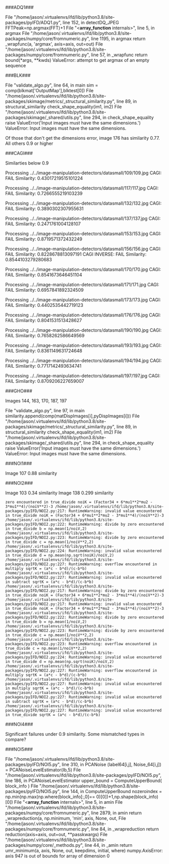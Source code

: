 ###ADQ1###

  File "/home/jason/.virtualenvs/ifd/lib/python3.8/site-packages/pyIFD/ADQ1.py", line 152, in detectDQ_JPEG
    FFTPeak=np.argmax(FFT)+1
  File "<__array_function__ internals>", line 5, in argmax
  File "/home/jason/.virtualenvs/ifd/lib/python3.8/site-packages/numpy/core/fromnumeric.py", line 1195, in argmax
    return _wrapfunc(a, 'argmax', axis=axis, out=out)
  File "/home/jason/.virtualenvs/ifd/lib/python3.8/site-packages/numpy/core/fromnumeric.py", line 57, in _wrapfunc
    return bound(*args, **kwds)
ValueError: attempt to get argmax of an empty sequence

###BLK###

  File "validate_algo.py", line 64, in main
    sim = comp(blkmat['OutputMap'],blktest[0])
  File "/home/jason/.virtualenvs/ifd/lib/python3.8/site-packages/skimage/metrics/_structural_similarity.py", line 89, in structural_similarity
    check_shape_equality(im1, im2)
  File "/home/jason/.virtualenvs/ifd/lib/python3.8/site-packages/skimage/_shared/utils.py", line 294, in check_shape_equality
    raise ValueError('Input images must have the same dimensions.')
ValueError: Input images must have the same dimensions.


Of those that don't get the dimensions error, image 176 has similarity 0.77. All others 0.9 or higher

###CAGI###

Similarties below 0.9

Processing ../../image-manipulation-detectors/datasmall/109/109.jpg
CAGI: FAIL Similarity: 0.43017219515101224

Processing ../../image-manipulation-detectors/datasmall/117/117.jpg
CAGI: FAIL Similarity: 0.7266555219103239

Processing ../../image-manipulation-detectors/datasmall/132/132.jpg
CAGI: FAIL Similarity: 0.3890302307955631

Processing ../../image-manipulation-detectors/datasmall/137/137.jpg
CAGI: FAIL Similarity: 0.2471761004128107

Processing ../../image-manipulation-detectors/datasmall/153/153.jpg
CAGI: FAIL Similarity: 0.8719571372432249

Processing ../../image-manipulation-detectors/datasmall/156/156.jpg
CAGI: FAIL Similarity: 0.8228678813097191
CAGI INVERSE: FAIL Similarity: 0.8544103279280683

Processing ../../image-manipulation-detectors/datasmall/170/170.jpg
CAGI: FAIL Similarity: 0.8541673646451104

Processing ../../image-manipulation-detectors/datasmall/171/171.jpg
CAGI: FAIL Similarity: 0.6957841892324509

Processing ../../image-manipulation-detectors/datasmall/173/173.jpg
CAGI: FAIL Similarity: 0.4402535442719123

Processing ../../image-manipulation-detectors/datasmall/176/176.jpg
CAGI: FAIL Similarity: 0.8041531513428627

Processing ../../image-manipulation-detectors/datasmall/190/190.jpg
CAGI: FAIL Similarity: 0.7658262586649569

Processing ../../image-manipulation-detectors/datasmall/193/193.jpg
CAGI: FAIL Similarity: 0.8361149631724648

Processing ../../image-manipulation-detectors/datasmall/194/194.jpg
CAGI: FAIL Similarity: 0.7717142493634741

Processing ../../image-manipulation-detectors/datasmall/197/197.jpg
CAGI: FAIL Similarity: 0.8709206227659007

###GHO###

Images 144, 163, 170, 187, 197

 File "validate_algo.py", line 97, in main   
 similarity.append(comp(matDispImages[i],pyDispImages[i]))
  File "/home/jason/.virtualenvs/ifd/lib/python3.8/site-packages/skimage/metrics/_structural_similarity.py", line 89, in structural_similarity
    check_shape_equality(im1, im2)
  File "/home/jason/.virtualenvs/ifd/lib/python3.8/site-packages/skimage/_shared/utils.py", line 294, in check_shape_equality
    raise ValueError('Input images must have the same dimensions.')
ValueError: Input images must have the same dimensions.

###NOI1###

Image 107 0.88 similarity

###NOI2###

Image 103 0.34 similarity
Image 138 0.299 similarity

`zero encountered in true_divide
  noiK = (Factor34 + 6*mu1**2*mu2 - 3*mu1**4)/(noiV**2)-3
/home/jason/.virtualenvs/ifd/lib/python3.8/site-packages/pyIFD/NOI2.py:217: RuntimeWarning: invalid value encountered in true_divide
  noiK = (Factor34 + 6*mu1**2*mu2 - 3*mu1**4)/(noiV**2)-3
/home/jason/.virtualenvs/ifd/lib/python3.8/site-packages/pyIFD/NOI2.py:222: RuntimeWarning: divide by zero encountered in true_divide
  b = np.mean(1/noiV,2)
/home/jason/.virtualenvs/ifd/lib/python3.8/site-packages/pyIFD/NOI2.py:223: RuntimeWarning: divide by zero encountered in true_divide
  c = np.mean(1/noiV**2,2)
/home/jason/.virtualenvs/ifd/lib/python3.8/site-packages/pyIFD/NOI2.py:224: RuntimeWarning: invalid value encountered in true_divide
  d = np.mean(np.sqrt(noiK)/noiV,2)
/home/jason/.virtualenvs/ifd/lib/python3.8/site-packages/pyIFD/NOI2.py:227: RuntimeWarning: overflow encountered in multiply
  sqrtK = (a*c - b*d)/(c-b*b)
/home/jason/.virtualenvs/ifd/lib/python3.8/site-packages/pyIFD/NOI2.py:227: RuntimeWarning: invalid value encountered in subtract
  sqrtK = (a*c - b*d)/(c-b*b)
/home/jason/.virtualenvs/ifd/lib/python3.8/site-packages/pyIFD/NOI2.py:217: RuntimeWarning: divide by zero encountered in true_divide
  noiK = (Factor34 + 6*mu1**2*mu2 - 3*mu1**4)/(noiV**2)-3
/home/jason/.virtualenvs/ifd/lib/python3.8/site-packages/pyIFD/NOI2.py:217: RuntimeWarning: invalid value encountered in true_divide
  noiK = (Factor34 + 6*mu1**2*mu2 - 3*mu1**4)/(noiV**2)-3
/home/jason/.virtualenvs/ifd/lib/python3.8/site-packages/pyIFD/NOI2.py:222: RuntimeWarning: divide by zero encountered in true_divide
  b = np.mean(1/noiV,2)
/home/jason/.virtualenvs/ifd/lib/python3.8/site-packages/pyIFD/NOI2.py:223: RuntimeWarning: divide by zero encountered in true_divide
  c = np.mean(1/noiV**2,2)
/home/jason/.virtualenvs/ifd/lib/python3.8/site-packages/pyIFD/NOI2.py:223: RuntimeWarning: overflow encountered in true_divide
  c = np.mean(1/noiV**2,2)
/home/jason/.virtualenvs/ifd/lib/python3.8/site-packages/pyIFD/NOI2.py:224: RuntimeWarning: invalid value encountered in true_divide
  d = np.mean(np.sqrt(noiK)/noiV,2)
/home/jason/.virtualenvs/ifd/lib/python3.8/site-packages/pyIFD/NOI2.py:227: RuntimeWarning: overflow encountered in multiply
  sqrtK = (a*c - b*d)/(c-b*b)
/home/jason/.virtualenvs/ifd/lib/python3.8/site-packages/pyIFD/NOI2.py:227: RuntimeWarning: invalid value encountered in multiply
  sqrtK = (a*c - b*d)/(c-b*b)
/home/jason/.virtualenvs/ifd/lib/python3.8/site-packages/pyIFD/NOI2.py:227: RuntimeWarning: invalid value encountered in subtract
  sqrtK = (a*c - b*d)/(c-b*b)
/home/jason/.virtualenvs/ifd/lib/python3.8/site-packages/pyIFD/NOI2.py:227: RuntimeWarning: invalid value encountered in true_divide
  sqrtK = (a*c - b*d)/(c-b*b)`


###NOI4###

Significant failures under 0.9 similarity. Some mismatched types in compare? 

###NOI5###

  File "/home/jason/.virtualenvs/ifd/lib/python3.8/site-packages/pyIFD/NOI5.py", line 310, in PCANoise
    (label64[i,j], Noise_64[i,j]) =  PCANoiseLevelEstimator(Ib,5)
  File "/home/jason/.virtualenvs/ifd/lib/python3.8/site-packages/pyIFD/NOI5.py", line 186, in PCANoiseLevelEstimator
    upper_bound = ComputeUpperBound( block_info )
  File "/home/jason/.virtualenvs/ifd/lib/python3.8/site-packages/pyIFD/NOI5.py", line 144, in ComputeUpperBound
    nozeroindex = np.min(np.max(np.where(block_info[:,0]== 0)[0])+1,np.shape(block_info)[0])
  File "<__array_function__ internals>", line 5, in amin
  File "/home/jason/.virtualenvs/ifd/lib/python3.8/site-packages/numpy/core/fromnumeric.py", line 2879, in amin
    return _wrapreduction(a, np.minimum, 'min', axis, None, out,
  File "/home/jason/.virtualenvs/ifd/lib/python3.8/site-packages/numpy/core/fromnumeric.py", line 84, in _wrapreduction
    return reduction(axis=axis, out=out, **passkwargs)
  File "/home/jason/.virtualenvs/ifd/lib/python3.8/site-packages/numpy/core/_methods.py", line 44, in _amin
    return umr_minimum(a, axis, None, out, keepdims, initial, where)
numpy.AxisError: axis 947 is out of bounds for array of dimension 0

